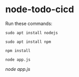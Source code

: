# node-todo-cicd

Run these commands:


`sudo apt install nodejs`


`sudo apt install npm`


`npm install`

`node app.js`

*node app.js*

